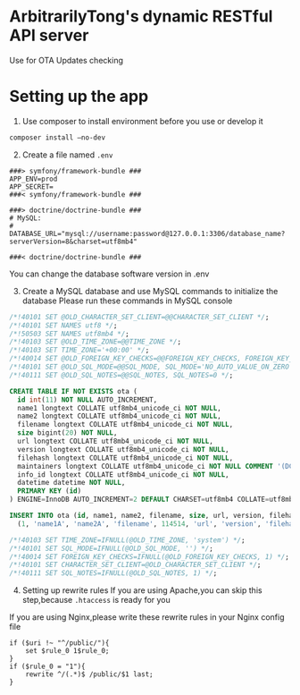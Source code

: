 # ArbitrarilyTong's dynamic RESTful API server
Use for OTA Updates checking 

# Setting up the app
1. Use composer to install environment before you use or develop it
```bash
composer install —no-dev
```

2. Create a file named `.env`
```
###> symfony/framework-bundle ###
APP_ENV=prod
APP_SECRET=
###< symfony/framework-bundle ###

###> doctrine/doctrine-bundle ###
# MySQL:
# DATABASE_URL="mysql://username:password@127.0.0.1:3306/database_name?serverVersion=8&charset=utf8mb4"

###< doctrine/doctrine-bundle ###
```

You can change the database software version in .env

3. Create a MySQL database and use MySQL commands to initialize the database
Please run these commands in MySQL console

```sql
/*!40101 SET @OLD_CHARACTER_SET_CLIENT=@@CHARACTER_SET_CLIENT */;
/*!40101 SET NAMES utf8 */;
/*!50503 SET NAMES utf8mb4 */;
/*!40103 SET @OLD_TIME_ZONE=@@TIME_ZONE */;
/*!40103 SET TIME_ZONE='+00:00' */;
/*!40014 SET @OLD_FOREIGN_KEY_CHECKS=@@FOREIGN_KEY_CHECKS, FOREIGN_KEY_CHECKS=0 */;
/*!40101 SET @OLD_SQL_MODE=@@SQL_MODE, SQL_MODE='NO_AUTO_VALUE_ON_ZERO' */;
/*!40111 SET @OLD_SQL_NOTES=@@SQL_NOTES, SQL_NOTES=0 */;

CREATE TABLE IF NOT EXISTS ota (
  id int(11) NOT NULL AUTO_INCREMENT,
  name1 longtext COLLATE utf8mb4_unicode_ci NOT NULL,
  name2 longtext COLLATE utf8mb4_unicode_ci NOT NULL,
  filename longtext COLLATE utf8mb4_unicode_ci NOT NULL,
  size bigint(20) NOT NULL,
  url longtext COLLATE utf8mb4_unicode_ci NOT NULL,
  version longtext COLLATE utf8mb4_unicode_ci NOT NULL,
  filehash longtext COLLATE utf8mb4_unicode_ci NOT NULL,
  maintainers longtext COLLATE utf8mb4_unicode_ci NOT NULL COMMENT '(DC2Type:array)',
  info_id longtext COLLATE utf8mb4_unicode_ci NOT NULL,
  datetime datetime NOT NULL,
  PRIMARY KEY (id)
) ENGINE=InnoDB AUTO_INCREMENT=2 DEFAULT CHARSET=utf8mb4 COLLATE=utf8mb4_unicode_ci;

INSERT INTO ota (id, name1, name2, filename, size, url, version, filehash, maintainers, info_id, datetime) VALUES
  (1, 'name1A', 'name2A', 'filename', 114514, 'url', 'version', 'filehash', 'a:2:{i:0;s:11:"maintainer1";i:1;s:11:"maintainer2";}', 'id', '1970-01-23 13:16:50');

/*!40103 SET TIME_ZONE=IFNULL(@OLD_TIME_ZONE, 'system') */;
/*!40101 SET SQL_MODE=IFNULL(@OLD_SQL_MODE, '') */;
/*!40014 SET FOREIGN_KEY_CHECKS=IFNULL(@OLD_FOREIGN_KEY_CHECKS, 1) */;
/*!40101 SET CHARACTER_SET_CLIENT=@OLD_CHARACTER_SET_CLIENT */;
/*!40111 SET SQL_NOTES=IFNULL(@OLD_SQL_NOTES, 1) */;
```

4. Setting up rewrite rules
If you are using Apache,you can skip this step,because `.htaccess` is ready for you

If you are using Nginx,please write these rewrite rules in your Nginx config file
```
if ($uri !~ "^/public/"){
	set $rule_0 1$rule_0;
}
if ($rule_0 = "1"){
	rewrite ^/(.*)$ /public/$1 last;
}
```
